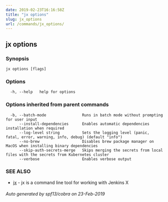 ```yaml
---
date: 2019-02-23T16:16:58Z
title: "jx options"
slug: jx_options
url: /commands/jx_options/
---
```

## jx options



### Synopsis



```
jx options [flags]
```

### Options

```
  -h, --help   help for options
```

### Options inherited from parent commands

```
  -b, --batch-mode                Runs in batch mode without prompting for user input
      --install-dependencies      Enables automatic dependencies installation when required
      --log-level string          Sets the logging level (panic, fatal, error, warning, info, debug) (default "info")
      --no-brew                   Disables brew package manager on MacOS when installing binary dependencies
      --skip-auth-secrets-merge   Skips merging the secrets from local files with the secrets from Kubernetes cluster
      --verbose                   Enables verbose output
```

### SEE ALSO

* [jx](/commands/jx/)	 - jx is a command line tool for working with Jenkins X

###### Auto generated by spf13/cobra on 23-Feb-2019
